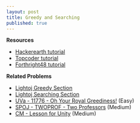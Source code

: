 ```yaml
---
layout: post
title: Greedy and Searching
published: true
---
```


**Resources**
* [Hackerearth tutorial](https://www.hackerearth.com/practice/algorithms/greedy/basics-of-greedy-algorithms/tutorial/)
* [Topcoder tutorial](https://www.topcoder.com/community/competitive-programming/tutorials/greedy-is-good/)
* [Forthright48 tutorial](https://forthright48-web.herokuapp.com/cpps/notes/intervalScheduling.md)

**Related Problems**
* [Lightoj Greedy Section](http://lightoj.com/volume_problemcategory.php?user_id=2022&category=Greedy)
* [Lightoj Searching Section](http://lightoj.com/volume_problemcategory.php?user_id=2022&main_category=Advanced%20Search%20Techniques)
* [UVa - 11776 - Oh Your Royal Greediness!](https://onlinejudge.org/external/117/11776.pdf) (Easy)
* [SPOJ - TWOPROF - Two Professors](https://www.spoj.com/problems/TWOPROF/) (Medium) 
* [CM - Lesson for Unity](https://algo.codemarshal.org/contests/subiupc-2015/problems/B) (Medium) 
